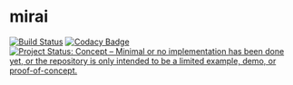 # mirai

[![Build Status](https://github.com/WaleedYaser/mirai/workflows/build/badge.svg)](https://github.com/WaleedYaser/mirai/actions)
[![Codacy Badge](https://app.codacy.com/project/badge/Grade/c19ca50a0d7e4f32a11b90e779a22210)](https://www.codacy.com/gh/WaleedYaser/mirai/dashboard?utm_source=github.com&amp;utm_medium=referral&amp;utm_content=WaleedYaser/mirai&amp;utm_campaign=Badge_Grade)
[![Project Status: Concept – Minimal or no implementation has been done yet, or the repository is only intended to be a limited example, demo, or proof-of-concept.](https://www.repostatus.org/badges/latest/concept.svg)](https://www.repostatus.org/#concept)
